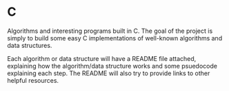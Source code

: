 # C
Algorithms and interesting programs built in C. The goal of the project is simply to build some easy C implementations of well-known algorithms and data structures. 

Each algorithm or data structure will have a README file attached, explaining how the algorithm/data structure works and some psuedocode explaining each step. The README will also try to provide links to other helpful resources. 
